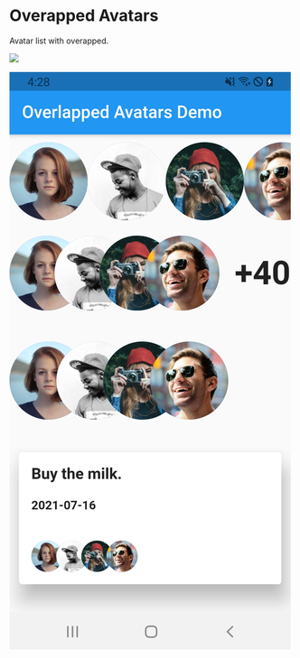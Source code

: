 # Overapped Avatars

Avatar list with overapped.

![](/screenshots/animated.gif)

![](/screenshots/screenshot.jpg)

